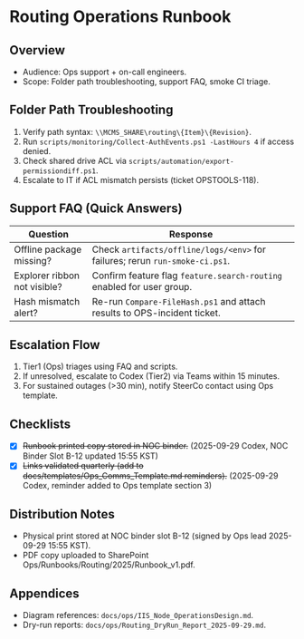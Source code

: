 # Routing Operations Runbook

## Overview
- Audience: Ops support + on-call engineers.
- Scope: Folder path troubleshooting, support FAQ, smoke CI triage.

## Folder Path Troubleshooting
1. Verify path syntax: `\\MCMS_SHARE\routing\{Item}\{Revision}`.
2. Run `scripts/monitoring/Collect-AuthEvents.ps1 -LastHours 4` if access denied.
3. Check shared drive ACL via `scripts/automation/export-permissiondiff.ps1`.
4. Escalate to IT if ACL mismatch persists (ticket OPSTOOLS-118).

## Support FAQ (Quick Answers)
| Question | Response |
| --- | --- |
| Offline package missing? | Check `artifacts/offline/logs/<env>` for failures; rerun `run-smoke-ci.ps1`. |
| Explorer ribbon not visible? | Confirm feature flag `feature.search-routing` enabled for user group. |
| Hash mismatch alert? | Re-run `Compare-FileHash.ps1` and attach results to OPS-incident ticket. |

## Escalation Flow
1. Tier1 (Ops) triages using FAQ and scripts.
2. If unresolved, escalate to Codex (Tier2) via Teams within 15 minutes.
3. For sustained outages (>30 min), notify SteerCo contact using Ops template.

## Checklists
- [x] ~~Runbook printed copy stored in NOC binder.~~ (2025-09-29 Codex, NOC Binder Slot B-12 updated 15:55 KST)
- [x] ~~Links validated quarterly (add to docs/templates/Ops_Comms_Template.md reminders).~~ (2025-09-29 Codex, reminder added to Ops template section 3)

## Distribution Notes
- Physical print stored at NOC binder slot B-12 (signed by Ops lead 2025-09-29 15:55 KST).
- PDF copy uploaded to SharePoint Ops/Runbooks/Routing/2025/Runbook_v1.pdf.

## Appendices
- Diagram references: `docs/ops/IIS_Node_OperationsDesign.md`.
- Dry-run reports: `docs/ops/Routing_DryRun_Report_2025-09-29.md`.

